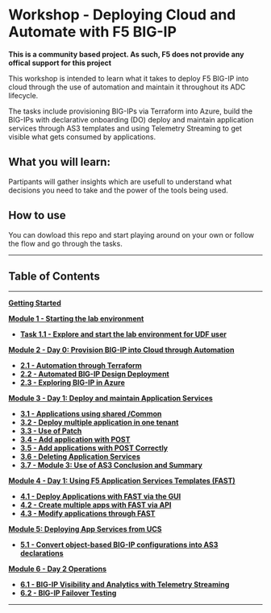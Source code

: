# Workshop - Deploying Cloud and Automate with F5 BIG-IP

**This is a community based project. As such, F5 does not provide any offical support for this project**

This workshop is intended to learn what it takes to deploy F5 BIG-IP into cloud through the use of automation and maintain it throughout its ADC lifecycle.

The tasks include provisioning BIG-IPs via Terraform into Azure, build the BIG-IPs with declarative onboarding (DO) deploy and maintain application services through AS3 templates and using Telemetry Streaming to get visible what gets consumed by applications.

## What you will learn:
Partipants will gather insights which are usefull to understand what decisions you need to take and the power of the tools being used.

## How to use
You can dowload this repo and start playing around on your own or follow the flow and go through the tasks.

**********************************
## Table of Contents
**********************************

**[Getting Started](docs/Getting_Started.md)**

**[Module 1 - Starting the lab environment](docs/module_1/module_1.md)**

 * **[Task 1.1 - Explore and start the lab environment for UDF user](docs/module_1/task1_1.md)**

**[Module 2 - Day 0: Provision BIG-IP into Cloud through Automation](docs/module_2/module_2.md)**

 * **[2.1 - Automation through Terraform](docs/module_2/task2_1.md)**
 * **[2.2 - Automated BIG-IP Design Deployment](docs/module_2/task2_2.md)**
 * **[2.3 - Exploring BIG-IP in Azure](docs/module_2/task2_3.md)**

**[Module 3 - Day 1: Deploy and maintain Application Services](docs/module_3/module_3.md)**

 * **[3.1 - Applications using shared /Common](docs/module_3/task3_1.md)**
 * **[3.2 - Deploy multiple application in one tenant](docs/module_3/task3_2.md)**
 * **[3.3 - Use of Patch](docs/module_3/task3_3.md)**
 * **[3.4 - Add application with POST](docs/module_3/task3_4.md)**
 * **[3.5 - Add applications with POST Correctly](docs/module_3/task3_5.md)**
 * **[3.6 - Deleting Application Services](docs/module_3/task3_6.md)**
 * **[3.7 - Module 3: Use of AS3 Conclusion and Summary](docs/module_3/task3_7.md)**

**[Module 4 - Day 1: Using F5 Application Services Templates (FAST)](docs/module_4/module_4.md)**

 * **[4.1 - Deploy Applications with FAST via the GUI](docs/module_4/task4_1.md)**
 * **[4.2 - Create multiple apps with FAST via API](docs/module_4/task4_2.md)**
 * **[4.3 - Modify applications through FAST](docs/module_4/task4_3.md)**

**[Module 5: Deploying App Services from UCS](docs/module_5/module_5.md)**

 * **[5.1 - Convert object-based BIG-IP configurations into AS3 declarations](docs/module_5/task5_1.md)**

**[Module 6 - Day 2 Operations](docs/module_6/module_6.md)**
 
 * **[6.1 - BIG-IP Visibility and Analytics with Telemetry Streaming](docs/module_6/task6_1.md)**
 * **[6.2 - BIG-IP Failover Testing](docs/module_6/task6_2.md)**

**********************************